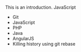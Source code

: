 This is an introduction.
JavaScript
* Git
* JavaScript
* PHP
* Java
* AngularJS
* Killing history using git rebase
